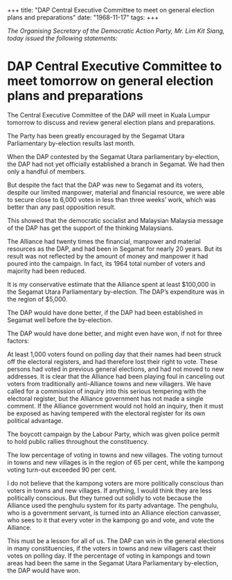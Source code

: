 +++ 
title: "DAP Central Executive Committee to meet on general election plans and preparations"
date: "1968-11-17"
tags:
+++

_The Organising Secretary of the Democratic Action Party, Mr. Lim Kit Siang, today issued the following statements:_

# DAP Central Executive Committee to meet tomorrow on general election plans and preparations

The Central Executive Committee of the DAP will meet in Kuala Lumpur tomorrow to discuss and review general election plans and preparations.

The Party has been greatly encouraged by the Segamat Utara Parliamentary by-election results last month.</u>

When the DAP contested by the Segamat Utara parliamentary by-election, the DAP had not yet officially established a branch in Segamat. We had then only a handful of members.

But despite the fact that the DAP was new to Segamat and its voters, despite our limited manpower, material and financial resource, we were able to secure close to 6,000 votes in less than three weeks’ work, which was better than any past opposition result.

This showed that the democratic socialist and Malaysian Malaysia message of the DAP has get the support of the thinking Malaysians.

The Alliance had twenty times the financial, manpower and material resources as the DAP, and had been in Segamat for nearly 20 years. But its result was not reflected by the amount of money and manpower it had poured into the campaign. In fact, its 1964 total number of voters and majority had been reduced.

It is my conservative estimate that the Alliance spent at least $100,000 in the Segamat Utara Parliamentary by-election. The DAP’s expenditure was in the region of $5,000.

The DAP would have done better, if the DAP had been established in Segamat well before the by-election.

The DAP would have done better, and might even have won, if not for three factors:

At least 1,000 voters found on polling day that their names had been struck off the electoral registers, and had therefore lost their right to vote. These persons had voted in previous general elections, and had not moved to new addresses. It is clear that the Alliance had been playing foul in canceling out voters from traditionally anti-Alliance towns and new villagers. We have called for a commission of inquiry into this serious tempering with the electoral register, but the Alliance government has not made a single comment. If the Alliance government would not hold an inquiry, then it must be exposed as having tempered with the electoral register for its own political advantage.

The boycott campaign by the Labour Party, which was given police permit to hold public rallies throughout the constituency.

The low percentage of voting in towns and new villages. The voting turnout in towns and new villages is in the region of 65 per cent, while the kampong voting turn-out exceeded 90 per cent.

I do not believe that the kampong voters are more politically conscious than voters in towns and new villages. If anything, I would think they are less politically conscious. But they turned out solidly to vote because the Alliance used the penghulu system for its party advantage. The penghulu, who is a government servant, is turned into an Alliance election canvasser, who sees to it that every voter in the kampong go and vote, and vote the Alliance.

This must be a lesson for all of us. The DAP can win in the general elections in many constituencies, if the voters in towns and new villagers cast their votes on polling day. If the percentage of voting in kampongs and town areas had been the same in the Segamat Utara Parliamentary by-election, the DAP would have won.
 
